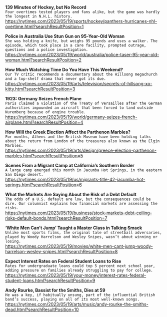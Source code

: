 **139 Minutes of Hockey, but No Record**\
`Four overtimes tested players and fans alike, but the game was hardly the longest in N.H.L. history.`\
https://nytimes.com/2023/05/19/sports/hockey/panthers-hurricanes-nhl-overtime.html?searchResultPosition=1

**Police in Australia Use Stun Gun on 95-Year-Old Woman**\
`She was holding a knife, but weighs 95 pounds and uses a walker. The episode, which took place in a care facility, prompted outrage, questions and a police investigation.`\
https://nytimes.com/2023/05/19/world/australia/police-taser-95-year-old-woman.html?searchResultPosition=2

**How Much Watching Time Do You Have This Weekend?**\
`Our TV critic recommends a documentary about the Hillsong megachurch and a top-shelf drama that never got its due.`\
https://nytimes.com/2023/05/19/arts/television/secrets-of-hillsong-xo-kitty.html?searchResultPosition=3

**1923: Germany Seizes French Plane**\
`Paris claimed a violation of the Treaty of Versailles after the German authorities impounded an aircraft that been forced to land outside Nuremberg because of engine trouble.`\
https://nytimes.com/2023/05/19/world/germany-seizes-french-airplane.html?searchResultPosition=4

**How Will the Greek Election Affect the Parthenon Marbles?**\
`For months, Athens and the British Museum have been holding talks about the return from London of the treasures also known as the Elgin Marbles.`\
https://nytimes.com/2023/05/19/arts/design/greece-election-parthenon-marbles.html?searchResultPosition=5

**Scenes From a Migrant Camp at California’s Southern Border**\
`A large camp emerged this month in Jacumba Hot Springs, in the eastern San Diego desert.`\
https://nytimes.com/2023/05/19/us/migrants-title-42-jacumba-hot-springs.html?searchResultPosition=6

**What the Markets Are Saying About the Risk of a Debt Default**\
`The odds of a U.S. default are low, but the consequences could be dire. Our columnist explains how financial markets are assessing the risks.`\
https://nytimes.com/2023/05/19/business/stock-markets-debt-ceiling-risks-default-bonds.html?searchResultPosition=7

**‘White Men Can’t Jump’ Taught a Master Class in Talking Smack**\
`Unlike most sports films, the original tale of streetball adversaries, played by Woody Harrelson and Wesley Snipes, wasn’t about winning or losing.`\
https://nytimes.com/2023/05/19/movies/white-men-cant-jump-woody-harrelson-wesley-snipes.html?searchResultPosition=8

**Expect Interest Rates on Federal Student Loans to Rise**\
`Rates for undergraduate loans could top 5 percent next school year, adding pressure on families already struggling to pay for college.`\
https://nytimes.com/2023/05/19/your-money/interest-rates-federal-student-loans.html?searchResultPosition=9

**Andy Rourke, Bassist for the Smiths, Dies at 59**\
`He was a key, if habitually unsung, part of the influential British band’s success, playing on all of its most well-known songs.`\
https://nytimes.com/2023/05/19/arts/music/andy-rourke-the-smiths-dead.html?searchResultPosition=10

